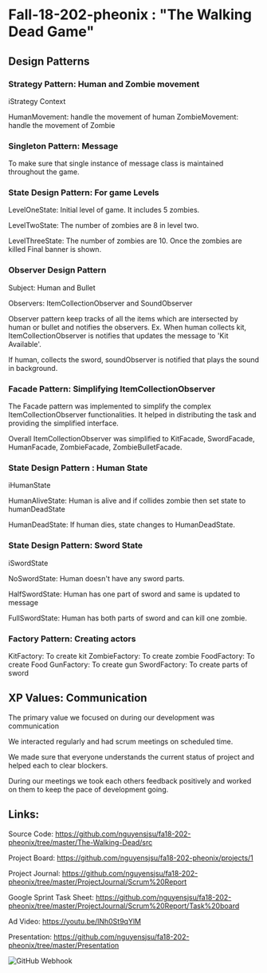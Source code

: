 # Fall-18-202-pheonix : "The Walking Dead Game"

## Design Patterns

### Strategy Pattern: Human and Zombie movement
iStrategy
Context

HumanMovement: handle the movement of human
ZombieMovement: handle the movement of Zombie

### Singleton Pattern: Message

To make sure that single instance of message class is maintained throughout the game.

### State Design Pattern: For game Levels 

LevelOneState: Initial level of game. It includes 5 zombies.

LevelTwoState: The number of zombies are 8 in level two. 

LevelThreeState: The number of zombies are 10. Once the zombies are killed Final banner is shown.

### Observer Design Pattern

Subject: Human and Bullet

Observers: ItemCollectionObserver and SoundObserver

Observer pattern keep tracks of all the items which are intersected by human or bullet and notifies the observers.
Ex. When human collects kit, ItemCollectionObserver is notifies that updates the message to 'Kit Available'.

If human, collects the sword, soundObserver is notified that plays the sound in background.

### Facade Pattern: Simplifying ItemCollectionObserver

The Facade pattern was implemented to simplify the complex ItemCollectionObserver functionalities.
It helped in distributing the task  and providing the simplified interface.

Overall ItemCollectionObserver was simplified to KitFacade, SwordFacade, HumanFacade, ZombieFacade, ZombieBulletFacade.

### State Design Pattern : Human State
iHumanState

HumanAliveState: Human is alive and if collides zombie then set state to humanDeadState 

HumanDeadState: If human dies, state changes to HumanDeadState.

### State Design Pattern: Sword State
iSwordState

NoSwordState: Human doesn't have any sword parts.

HalfSwordState: Human has one part of sword and same is updated to message

FullSwordState: Human has both parts of sword and can kill one zombie.

### Factory Pattern: Creating actors

KitFactory: To create kit
ZombieFactory: To create zombie
FoodFactory: To create Food
GunFactory: To create gun
SwordFactory: To create parts of sword

## XP Values: Communication

The primary value we focused on during our development was communication

We interacted regularly and had scrum meetings on scheduled time.

We made sure that  everyone understands the current status of project and helped each to clear blockers.

During our meetings we took each others feedback positively and worked on them to keep the pace of development going.




## Links:

Source Code: https://github.com/nguyensjsu/fa18-202-pheonix/tree/master/The-Walking-Dead/src

Project Board: https://github.com/nguyensjsu/fa18-202-pheonix/projects/1

Project Journal: https://github.com/nguyensjsu/fa18-202-pheonix/tree/master/ProjectJournal/Scrum%20Report

Google Sprint Task Sheet: https://github.com/nguyensjsu/fa18-202-pheonix/tree/master/ProjectJournal/Scrum%20Report/Task%20board

Ad Video: https://youtu.be/lNh0St9qYlM

Presentation: https://github.com/nguyensjsu/fa18-202-pheonix/tree/master/Presentation


![GitHub Webhook](./Diagram/ClassDiagram.png)
